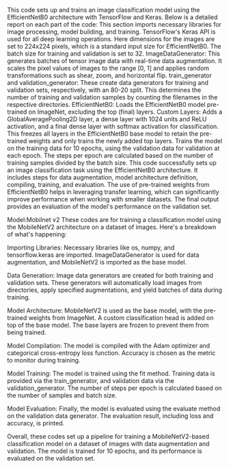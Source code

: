 
This code sets up and trains an image classification model using the EfficientNetB0 architecture with TensorFlow and Keras. Below is a detailed report on each part of the code:
This section imports necessary libraries for image processing, model building, and training. TensorFlow's Keras API is used for all deep learning operations.
Here dimensions for the images are set to 224x224 pixels, which is a standard input size for EfficientNetB0. The batch size for training and validation is set to 32.
ImageDataGenerator: This generates batches of tensor image data with real-time data augmentation. It scales the pixel values of images to the range [0, 1] and applies random transformations such as shear, zoom, and horizontal flip.
train_generator and validation_generator: These create data generators for training and validation sets, respectively, with an 80-20 split.
This determines the number of training and validation samples by counting the filenames in the respective directories.
EfficientNetB0: Loads the EfficientNetB0 model pre-trained on ImageNet, excluding the top (final) layers.
Custom Layers: Adds a GlobalAveragePooling2D layer, a dense layer with 1024 units and ReLU activation, and a final dense layer with softmax activation for classification.
This freezes all layers in the EfficientNetB0 base model to retain the pre-trained weights and only trains the newly added top layers.
Trains the model on the training data for 10 epochs, using the validation data for validation at each epoch. The steps per epoch are calculated based on the number of training samples divided by the batch size.
This code successfully sets up an image classification task using the EfficientNetB0 architecture. It includes steps for data augmentation, model architecture definition, compiling, training, and evaluation. The use of pre-trained weights from EfficientNetB0 helps in leveraging transfer learning, which can significantly improve performance when working with smaller datasets. The final output provides an evaluation of the model's performance on the validation set.

Model:Mobilnet v2
These codes are for training a classification model using the MobileNetV2 architecture on a dataset of images. Here's a breakdown of what's happening:

Importing Libraries: Necessary libraries like os, numpy, and tensorflow.keras are imported. ImageDataGenerator is used for data augmentation, and MobileNetV2 is imported as the base model.

Data Generation: Image data generators are created for both training and validation sets. These generators will automatically load images from directories, apply specified augmentations, and yield batches of data during training.

Model Architecture: MobileNetV2 is used as the base model, with the pre-trained weights from ImageNet. A custom classification head is added on top of the base model. The base layers are frozen to prevent them from being trained.

Model Compilation: The model is compiled with the Adam optimizer and categorical cross-entropy loss function. Accuracy is chosen as the metric to monitor during training.

Model Training: The model is trained using the fit method. Training data is provided via the train_generator, and validation data via the validation_generator. The number of steps per epoch is calculated based on the number of samples and batch size.

Model Evaluation: Finally, the model is evaluated using the evaluate method on the validation data generator. The evaluation result, including loss and accuracy, is printed.

Overall, these codes set up a pipeline for training a MobileNetV2-based classification model on a dataset of images with data augmentation and validation. The model is trained for 10 epochs, and its performance is evaluated on the validation set.

